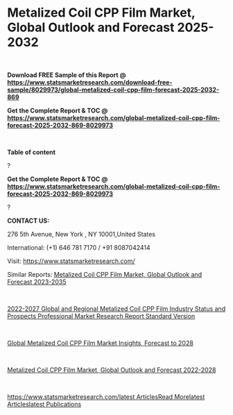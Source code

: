<h1>Metalized Coil CPP Film Market, Global Outlook and Forecast 2025-2032</h1><br/><p><strong>Download FREE Sample of this Report @ <a href="https://www.statsmarketresearch.com/download-free-sample/8029973/global-metalized-coil-cpp-film-forecast-2025-2032-869">https://www.statsmarketresearch.com/download-free-sample/8029973/global-metalized-coil-cpp-film-forecast-2025-2032-869</a></strong></p>
 
 
 
 <div><b>Get the Complete Report & TOC @ <a href="https://www.statsmarketresearch.com/global-metalized-coil-cpp-film-forecast-2025-2032-869-8029973">https://www.statsmarketresearch.com/global-metalized-coil-cpp-film-forecast-2025-2032-869-8029973</a></b></div>
 
 
 
 <p><br />
 
 <b>Table of content</b></p>
 
 
 
 <p>? </p>
 
 
 
 <div><b>Get the Complete Report & TOC @ <a href="https://www.statsmarketresearch.com/global-metalized-coil-cpp-film-forecast-2025-2032-869-8029973">https://www.statsmarketresearch.com/global-metalized-coil-cpp-film-forecast-2025-2032-869-8029973</a></b></div>
 
 
 
 <p>? </p>
 
 
 
 <p><b>CONTACT US:</b><br />
 
 276 5th Avenue, New York , NY 10001,United States<br />
 
 International: (+1) 646 781 7170 / +91 8087042414<br />
 
 Visit: <a href="https://www.statsmarketresearch.com/">https://www.statsmarketresearch.com/</a><br />
 
 Similar Reports: <a href="https://www.statsmarketresearch.com/global-metalized-coil-cpp-film-forecast-2025-2032-869-8029973">Metalized Coil CPP Film Market, Global Outlook and Forecast 2023-2035</a><br />
 
 <br />
 
 <a href="https://www.statsmarketresearch.com/global-metalized-coil-cpp-film-forecast-2025-2032-869-8029973">2022-2027 Global and Regional Metalized Coil CPP Film Industry Status and Prospects Professional Market Research Report Standard Version</a><br />
 
 <br />
 
 <a href="https://www.statsmarketresearch.com/global-metalized-coil-cpp-film-forecast-2025-2032-869-8029973">Global Metalized Coil CPP Film Market Insights, Forecast to 2028</a><br />
 
 <br />
 
 <a href="https://www.statsmarketresearch.com/global-metalized-coil-cpp-film-forecast-2025-2032-869-8029973">Metalized Coil CPP Film Market, Global Outlook and Forecast 2022-2028</a><br />
 
 <br />
 
 <a href="https://gyeongbokgung.com">https://www.statsmarketresearch.com/</a><a href="https://hallyeomaritime.com">latest Articles</a><a href="https://jingwansa.com">Read More</a><a href="https://nguoiviet.jp/">latest Articles</a><a href="https://www.intelmarketresearch.com/">latest Publications</a></p>